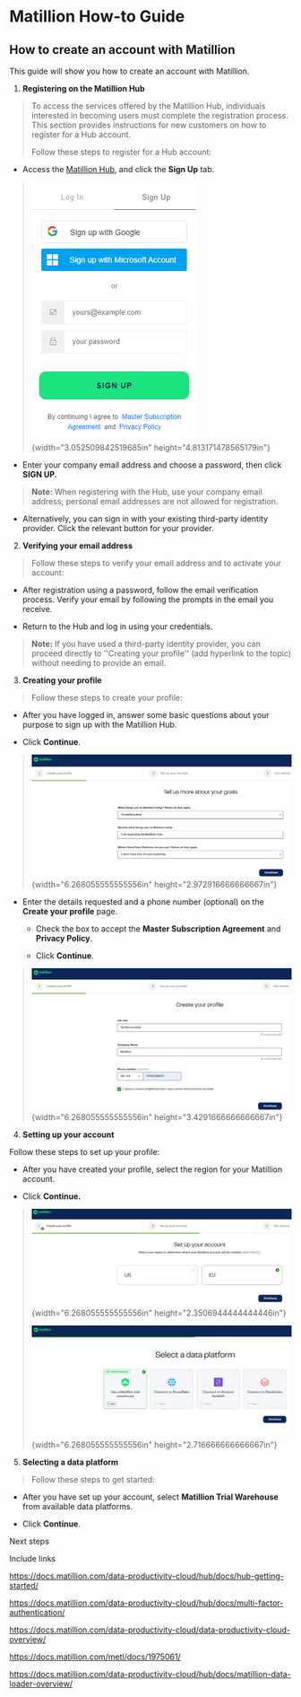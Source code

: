 # Matillion How-to Guide

## How to create an account with Matillion

This guide will show you how to create an account with Matillion.

1.  **Registering on the Matillion Hub**

> To access the services offered by the Matillion Hub, individuals
> interested in becoming users must complete the registration process.
> This section provides instructions for new customers on how to
> register for a Hub account.
>
> Follow these steps to register for a Hub account:

-   Access the [Matillion
    Hub](https://docs.matillion.com/data-productivity-cloud/hub/docs/registration/),
    and click the **Sign Up** tab.

> ![](./images/media/image1.png){width="3.052509842519685in"
> height="4.813171478565179in"}

-   Enter your company email address and choose a password, then click
    **SIGN UP.**

> **Note:** When registering with the Hub, use your company email
> address; personal email addresses are not allowed for registration.

-   Alternatively, you can sign in with your existing third-party
    identity provider. Click the relevant button for your provider.

2.  **Verifying your email address**

> Follow these steps to verify your email address and to activate your
> account:

-   After registration using a password, follow the email verification
    process. Verify your email by following the prompts in the email you
    receive.

-   Return to the Hub and log in using your credentials.

> **Note:** If you have used a third-party identity provider, you can
> proceed directly to ''Creating your profile'' (add hyperlink to the
> topic) without needing to provide an email.

3.  **Creating your profile**

> Follow these steps to create your profile:

-   After you have logged in, answer some basic questions about your
    purpose to sign up with the Matillion Hub.

-   Click **Continue**.

> ![](./images/media/image2.png){width="6.268055555555556in"
> height="2.972916666666667in"}

-   Enter the details requested and a phone number (optional) on the
    **Create your profile** page.

    -   Check the box to accept the **Master Subscription Agreement**
        and **Privacy Policy**.

    -   Click **Continue**.

> ![](./images/media/image3.png){width="6.268055555555556in"
> height="3.4291666666666667in"}

4.  **Setting up your account**

Follow these steps to set up your profile:

-   After you have created your profile, select the region for your
    Matillion account.

-   Click **Continue.**

> ![](./images/media/image4.png){width="6.268055555555556in"
> height="2.3506944444444446in"}
>
> ![](./images/media/image5.png){width="6.268055555555556in"
> height="2.716666666666667in"}

5.  **Selecting a data platform**

> Follow these steps to get started:

-   After you have set up your account, select **Matillion Trial
    Warehouse** from available data platforms.

-   Click **Continue**.

Next steps

Include links

<https://docs.matillion.com/data-productivity-cloud/hub/docs/hub-getting-started/>

<https://docs.matillion.com/data-productivity-cloud/hub/docs/multi-factor-authentication/>

<https://docs.matillion.com/data-productivity-cloud/data-productivity-cloud-overview/>

<https://docs.matillion.com/metl/docs/1975061/>

<https://docs.matillion.com/data-productivity-cloud/hub/docs/matillion-data-loader-overview/>
